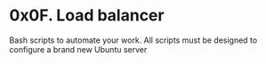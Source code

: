 # 0x0F. Load balancer

Bash scripts to automate your work. All scripts must be designed to configure a brand new Ubuntu server
